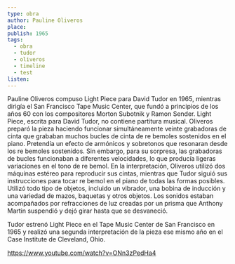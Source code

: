 ```yaml
---
type: obra
author: Pauline Oliveros
place: 
publish: 1965
tags:
  - obra
  - tudor
  - oliveros
  - timeline
  - test
listen:
---
```

Pauline Oliveros compuso Light Piece para David Tudor en 1965, mientras dirigía el San Francisco Tape Music Center, que fundó a principios de los años 60 con los compositores Morton Subotnik y Ramon Sender. Light Piece, escrita para David Tudor, no contiene partitura musical. Oliveros preparó la pieza haciendo funcionar simultáneamente veinte grabadoras de cinta que grababan muchos bucles de cinta de re bemoles sostenidos en el piano. Pretendía un efecto de armónicos y sobretonos que resonaran desde los re bemoles sostenidos. Sin embargo, para su sorpresa, las grabadoras de bucles funcionaban a diferentes velocidades, lo que producía ligeras variaciones en el tono de re bemol. En la interpretación, Oliveros utilizó dos máquinas estéreo para reproducir sus cintas, mientras que Tudor siguió sus instrucciones para tocar re bemol en el piano de todas las formas posibles. Utilizó todo tipo de objetos, incluido un vibrador, una bobina de inducción y una variedad de mazos, baquetas y otros objetos. Los sonidos estaban acompañados por refracciones de luz creadas por un prisma que Anthony Martin suspendió y dejó girar hasta que se desvaneció.

Tudor estrenó Light Piece en el Tape Music Center de San Francisco en 1965 y realizó una segunda interpretación de la pieza ese mismo año en el Case Institute de Cleveland, Ohio.

https://www.youtube.com/watch?v=ONn3zPedHa4
